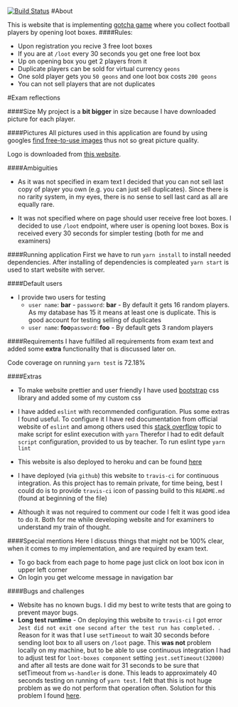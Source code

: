 [![Build Status](https://travis-ci.com/guberArmin/PG6301-1-20V-Exam.svg?token=m6BpjWymm3UWnZ6QxDwC&branch=master)](https://travis-ci.com/guberArmin/PG6301-1-20V-Exam)
#About

This is website that is implementing [gotcha game](https://en.wikipedia.org/wiki/Gacha_game)
where you collect football players by opening loot boxes.
####Rules:
- Upon registration you recive 3 free loot boxes
- If you are at `/loot` every 30 seconds you get one free loot box 
- Up on opening box you get 2 players from it
- Duplicate players can be sold for virtual currency `geons`
- One sold player gets you `50 geons` and one loot box costs `200 geons`
- You can not sell players that are not duplicates 

#Exam reflections

####Size
My project is a **bit bigger** in size because I have 
downloaded picture for each player.

####Pictures
All pictures used in this application are found by using 
googles [find free-to-use images](https://support.google.com/websearch/answer/29508?hl=en)
thus not so great picture quality.

Logo is downloaded from [this website](https://pixabay.com/no/illustrations/tyvegods-boksen-lagre-mystisk-3498166/).

####Ambiguities
- As it was not specified in exam text I decided that you can not sell last copy of 
player you own (e.g. you can just sell duplicates). Since there is no rarity system,
in my eyes, there is no sense to sell last card as all are equally rare.

- It was not specified where on page should user receive free loot boxes. 
I decided to use `/loot` endpoint, where user is opening loot boxes. Box is 
received every 30 seconds for simpler testing (both for me and examiners)

####Running application
First we have to run `yarn install` to install needed dependencies.
After installing of dependencies is compleated `yarn start` is used to start website 
with server.

####Default users
- I provide two users for testing 
   - `user name`: **bar** - `password`: **bar**  - By default it gets 16 
   random players. As my database has 15 it means at least one is duplicate.
   This is good account for testing selling of duplicates 
   - `user name`: **foo**`password`: **foo** - By default gets 3 random players
  
####Requirements
I have fulfilled all requirements from exam text and added some **extra** 
functionality that is discussed later on.

Code coverage on running `yarn test` is  72.18%

####Extras
- To make website prettier and user friendly I have used [bootstrap](https://getbootstrap.com/) css library and added some
of my custom css
 
- I have added `eslint` with recommended configuration. Plus some extras I found 
useful. To configure it I have red documentation from official website of `eslint` and among others
used this [stack overflow](https://stackoverflow.com/a/58954380/3532722) topic to make script for eslint execution with `yarn` 
Therefor I had to edit default `script` configuration, provided to us by teacher. To run eslint type `yarn lint`

- This website is also deployed to heroku and can be found [here](https://api-design-exam.herokuapp.com/)

- I have deployed (via `github`) this website to `travis-ci` for continuous integration.
As this project has to remain private, for time being, best I could do is to provide `travis-ci`
icon of passing build to this `README.md` (found at beginning of the file) 

- Although it was not required to comment our code I felt it was good idea to do
it. Both for me while developing website and for examiners to understand
my train of thought.

####Special mentions
Here I discuss things that might not be 100% clear, when it comes to my implementation, and are required by exam text.
- To go back from each page to home page just click on loot box icon in 
upper left corner
- On login you get welcome message in navigation bar

####Bugs and challenges
- Website has no known bugs. I did my best to write tests that are going to prevent mayor bugs.
- **Long test runtime** - 
 On deploying this website to `travis-ci` I got error `Jest did not exit one second after the test run has completed.
`. Reason for it was that I use `setTimeout` to wait 30 seconds before sending loot box to all
users on `/loot` page. This **was not** problem locally on my machine, but to be able to use
continuous integration I had to adjust test for `loot-boxes component` 
setting `jest.setTimeout(32000)` and after all tests are done wait for 31 seconds to be sure
that setTimeout from `ws-handler` is done. This leads to approximately 40 seconds testing on running
of `yarn test`. I felt that this is not huge problem as we do not perform that operation often.
Solution for this problem I found [here](https://stackoverflow.com/questions/50818367/how-to-fix-err-jest-has-detected-the-following-3-open-handles-potentially-keepin
).
